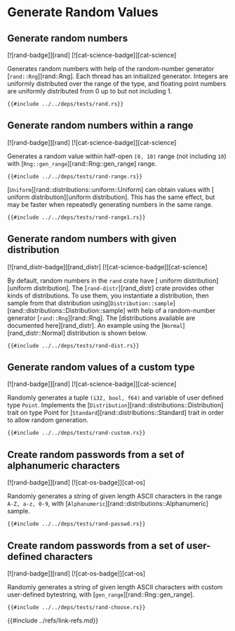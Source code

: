 # Generate Random Values

## Generate random numbers

[![rand-badge]][rand] [![cat-science-badge]][cat-science]

Generates random numbers with help of the random-number generator [`rand::Rng`][rand::Rng]. Each thread has an initialized generator. Integers are uniformly distributed over the range of the type, and floating point numbers are uniformly distributed from 0 up to but not including 1.

```rust,editable
{{#include ../../deps/tests/rand.rs}}
```

## Generate random numbers within a range

[![rand-badge]][rand] [![cat-science-badge]][cat-science]

Generates a random value within half-open `[0, 10)` range (not including `10`) with [`Rng::gen_range`][rand::Rng::gen_range] range.

```rust,editable
{{#include ../../deps/tests/rand-range.rs}}
```

[`Uniform`][rand::distributions::uniform::Uniform] can obtain values with [ uniform distribution][uniform distribution]. This has the same effect, but may be faster when repeatedly generating numbers in the same range.

```rust,editable
{{#include ../../deps/tests/rand-range1.rs}}
```

## Generate random numbers with given distribution

[![rand_distr-badge]][rand_distr] [![cat-science-badge]][cat-science]

By default, random numbers in the `rand` crate have [ uniform distribution][uniform distribution]. The [`rand-distr`][rand_distr] crate provides other kinds of distributions. To use them, you instantiate a distribution, then sample from that distribution using[`Distribution::sample`][rand::distributions::Distribution::sample] with help of a random-number generator [`rand::Rng`][rand::Rng]. The [distributions available are documented here][rand_distr]. An example using the [`Normal`][rand_distr::Normal] distribution is shown below.

```rust,editable,ignore
{{#include ../../deps/tests/rand-dist.rs}}
```

## Generate random values of a custom type

[![rand-badge]][rand] [![cat-science-badge]][cat-science]

Randomly generates a tuple `(i32, bool, f64)` and variable of user defined type `Point`. Implements the [`Distribution`][rand::distributions::Distribution] trait on type Point for [`Standard`][rand::distributions::Standard] trait in order to allow random generation.

```rust,editable
{{#include ../../deps/tests/rand-custom.rs}}
```

## Create random passwords from a set of alphanumeric characters

[![rand-badge]][rand] [![cat-os-badge]][cat-os]

Randomly generates a string of given length ASCII characters in the range `A-Z, a-z, 0-9`, with [`Alphanumeric`][rand::distributions::Alphanumeric] sample.

```rust,editable
{{#include ../../deps/tests/rand-passwd.rs}}
```

## Create random passwords from a set of user-defined characters

[![rand-badge]][rand] [![cat-os-badge]][cat-os]

Randomly generates a string of given length ASCII characters with custom user-defined bytestring, with [`gen_range`][rand::Rng::gen_range].

```rust,editable
{{#include ../../deps/tests/rand-choose.rs}}
```

{{#include ../refs/link-refs.md}}
